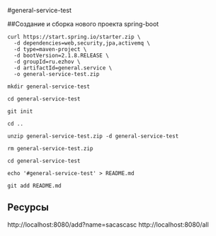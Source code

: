 #general-service-test

##Создание и сборка нового проекта spring-boot
```
curl https://start.spring.io/starter.zip \
  -d dependencies=web,security,jpa,activemq \
  -d type=maven-project \
  -d bootVersion=2.1.8.RELEASE \
  -d groupId=ru.ezhov \
  -d artifactId=general.service \
  -o general-service-test.zip
  
mkdir general-service-test

cd general-service-test 

git init

cd ..

unzip general-service-test.zip -d general-service-test

rm general-service-test.zip

cd general-service-test 

echo '#general-service-test' > README.md

git add README.md
```

## Ресурсы

http://localhost:8080/add?name=sacascasc
http://localhost:8080/all
